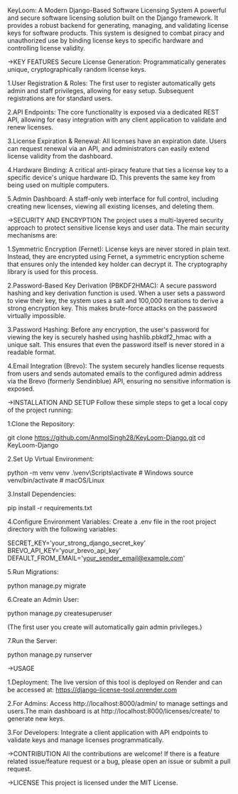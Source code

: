 KeyLoom: A Modern Django-Based Software Licensing System A powerful and secure software licensing solution built on the Django framework. It provides a robust backend for generating, managing, and validating license keys for software products. This system is designed to combat piracy and unauthorized use by binding license keys to specific hardware and controlling license validity.

->KEY FEATURES Secure License Generation: Programmatically generates unique, cryptographically random license keys.

1.User Registration & Roles: The first user to register automatically gets admin and staff privileges, allowing for easy setup. Subsequent registrations are for standard users.

2.API Endpoints: The core functionality is exposed via a dedicated REST API, allowing for easy integration with any client application to validate and renew licenses.

3.License Expiration & Renewal: All licenses have an expiration date. Users can request renewal via an API, and administrators can easily extend license validity from the dashboard.

4.Hardware Binding: A critical anti-piracy feature that ties a license key to a specific device's unique hardware ID. This prevents the same key from being used on multiple computers.

5.Admin Dashboard: A staff-only web interface for full control, including creating new licenses, viewing all existing licenses, and deleting them.

->SECURITY AND ENCRYPTION The project uses a multi-layered security approach to protect sensitive license keys and user data. The main security mechanisms are:

1.Symmetric Encryption (Fernet): License keys are never stored in plain text. Instead, they are encrypted using Fernet, a symmetric encryption scheme that ensures only the intended key holder can decrypt it. The cryptography library is used for this process.

2.Password-Based Key Derivation (PBKDF2HMAC): A secure password hashing and key derivation function is used. When a user sets a password to view their key, the system uses a salt and 100,000 iterations to derive a strong encryption key. This makes brute-force attacks on the password virtually impossible.

3.Password Hashing: Before any encryption, the user's password for viewing the key is securely hashed using hashlib.pbkdf2_hmac with a unique salt. This ensures that even the password itself is never stored in a readable format.

4.Email Integration (Brevo): The system securely handles license requests from users and sends automated emails to the configured admin address via the Brevo (formerly Sendinblue) API, ensuring no sensitive information is exposed.

->INSTALLATION AND SETUP Follow these simple steps to get a local copy of the project running:

1.Clone the Repository:

git clone https://github.com/AnmolSingh28/KeyLoom-Django.git cd KeyLoom-Django

2.Set Up Virtual Environment:

python -m venv venv .\venv\Scripts\activate # Windows source venv/bin/activate # macOS/Linux

3.Install Dependencies:

pip install -r requirements.txt

4.Configure Environment Variables: Create a .env file in the root project directory with the following variables:

SECRET_KEY='your_strong_django_secret_key' BREVO_API_KEY='your_brevo_api_key' DEFAULT_FROM_EMAIL='your_sender_email@example.com'

5.Run Migrations:

python manage.py migrate

6.Create an Admin User:

python manage.py createsuperuser

(The first user you create will automatically gain admin privileges.)

7.Run the Server:

python manage.py runserver

->USAGE

1.Deployment: The live version of this tool is deployed on Render and can be accessed at: https://django-license-tool.onrender.com

2.For Admins: Access http://localhost:8000/admin/ to manage settings and users.The main dashboard is at http://localhost:8000/licenses/create/ to generate new keys.

3.For Developers: Integrate a client application with API endpoints to validate keys and manage licenses programmatically.

->CONTRIBUTION All the contributions are welcome! If there is a feature related issue/feature request or a bug, please open an issue or submit a pull request.

->LICENSE This project is licensed under the MIT License.
